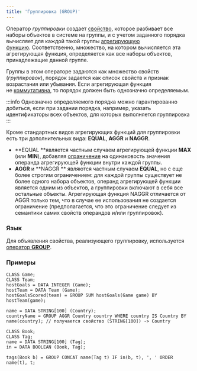 ```yaml
---
title: 'Группировка (GROUP)'
---
```


Оператор *группировки* создает [свойство](Properties.md), которое разбивает все наборы объектов в системе на группы, и с учетом заданного порядка вычисляет для каждой такой группы [агрегирующую функцию](Set_operations.md#func). Соответственно, множество, на котором вычисляется эта агрегирующая функция, определяется как все наборы объектов, принадлежащие данной группе. 

Группы в этом операторе задаются как множество свойств (*группировок*), порядок задается как список свойств и признак возрастания или убывания. Если агрегирующая функция не [коммутативна](Set_operations.md#commutative-broken), то порядок должен быть однозначно определяемым. 


:::info
Однозначно определяемого порядка можно гарантированно добиться, если при задании порядка, например, указать идентификаторы всех объектов, для которых выполняется группировка
:::

Кроме стандартных видов агрегирующих функций для группировки есть три дополнительных вида: **EQUAL**, **AGGR** и **NAGGR**.

-   **EQUAL **является частным случаем агрегирующей функции **MAX** (или **MIN**), добавляя [ограничение](Constraints.md) на одинаковость значения операнда агрегирующей функции внутри каждой группы. 
-   **AGGR** и **NAGGR ** являются частным случаем **EQUAL**, но с еще более строгим ограничением: для каждой группы существует не более одного набора объектов, операнд агрегирующей функции является одним из объектов, а группировки включают в себя все остальные объекты. Агрегирующая функция NAGGR отличается от AGGR только тем, что в случае ее использования не создается ограничение (предполагается, что это ограничение следует из семантики самих свойств операндов и/или группировок).

### Язык

Для объявления свойства, реализующего группировку, используется [оператор **GROUP**](GROUP_operator.md).

### Примеры

```lsf
CLASS Game;
CLASS Team;
hostGoals = DATA INTEGER (Game);
hostTeam = DATA Team (Game);
hostGoalsScored(team) = GROUP SUM hostGoals(Game game) BY hostTeam(game);

name = DATA STRING[100] (Country);
countryName = GROUP AGGR Country country WHERE country IS Country BY name(country); // получается свойство (STRING[100]) -> Country

CLASS Book;
CLASS Tag;
name = DATA STRING[100] (Tag);
in = DATA BOOLEAN (Book, Tag);

tags(Book b) = GROUP CONCAT name(Tag t) IF in(b, t), ', ' ORDER name(t), t;
```
